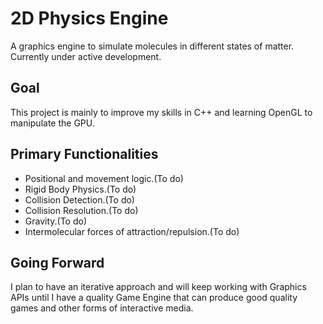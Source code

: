 # 2D Physics Engine
A graphics engine to simulate molecules in different states of matter.
Currently under active development.

## Goal
This project is mainly to improve my skills in C++
and learning OpenGL to manipulate the GPU.

## Primary Functionalities
- Positional and movement logic.(To do)
- Rigid Body Physics.(To do)
- Collision Detection.(To do)
- Collision Resolution.(To do)
- Gravity.(To do)
- Intermolecular forces of attraction/repulsion.(To do)

## Going Forward
I plan to have an iterative approach and will keep working with Graphics APIs until I have a 
quality Game Engine that can produce good quality games and other forms of interactive media.
